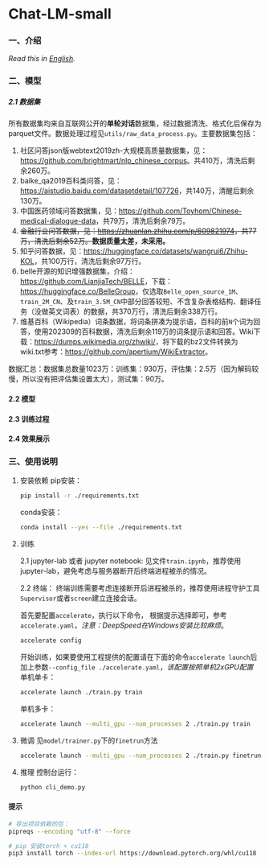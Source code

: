 # Chat-LM-small

### 一、介绍
*Read this in [English](README.en.md).*

### 二、模型
##### 2.1 数据集
所有数据集均来自互联网公开的**单轮对话**数据集，经过数据清洗、格式化后保存为parquet文件。数据处理过程见`utils/raw_data_process.py`。主要数据集包括： 

1. 社区问答json版webtext2019zh-大规模高质量数据集，见：<https://github.com/brightmart/nlp_chinese_corpus>。共410万，清洗后剩余260万。
2. baike_qa2019百科类问答，见：<https://aistudio.baidu.com/datasetdetail/107726>，共140万，清醒后剩余130万。
3. 中国医药领域问答数据集，见：<https://github.com/Toyhom/Chinese-medical-dialogue-data>，共79万，清洗后剩余79万。
4. ~~金融行业问答数据，见：<https://zhuanlan.zhihu.com/p/609821974>，共77万，清洗后剩余52万。~~**数据质量太差，未采用。**
5. 知乎问答数据，见：<https://huggingface.co/datasets/wangrui6/Zhihu-KOL>，共100万行，清洗后剩余97万行。
6. belle开源的知识增强数据集，介绍：<https://github.com/LianjiaTech/BELLE>，下载：<https://huggingface.co/BelleGroup>，仅选取`Belle_open_source_1M`、`train_2M_CN`、及`train_3.5M_CN`中部分回答较短、不含复杂表格结构、翻译任务（没做英文词表）的数据，共370万行，清洗后剩余338万行。
7. 维基百科（Wikipedia）词条数据，将词条拼凑为提示语，百科的前`N`个词为回答，使用202309的百科数据，清洗后剩余119万的词条提示语和回答。Wiki下载：<https://dumps.wikimedia.org/zhwiki/>，将下载的bz2文件转换为wiki.txt参考：<https://github.com/apertium/WikiExtractor>。 

数据汇总：数据集总数量1023万：训练集：930万，评估集：2.5万（因为解码较慢，所以没有把评估集设置太大），测试集：90万。 

#### 2.2 模型


#### 2.3 训练过程


#### 2.4 效果展示


### 三、使用说明

1. 安装依赖 
    pip安装：
    ```bash
    pip install -r ./requirements.txt
    ``` 
    conda安装：
    ```bash
    conda install --yes --file ./requirements.txt
    ```
    
2. 训练
   
    2.1 jupyter-lab 或者 jupyter notebook: 
    见文件`train.ipynb`，推荐使用jupyter-lab，避免考虑与服务器断开后终端进程被杀的情况。 

    2.2 终端：
    终端训练需要考虑连接断开后进程被杀的，推荐使用进程守护工具`Supervisor`或者`screen`建立连接会话。

    首先要配置`accelerate`，执行以下命令， 根据提示选择即可，参考`accelerate.yaml`，*注意：DeepSpeed在Windows安装比较麻烦*。
    ``` bash
    accelerate config
    ```
    开始训练，如果要使用工程提供的配置请在下面的命令`accelerate launch`后加上参数`--config_file ./accelerate.yaml`，*该配置按照单机2xGPU配置*
    单机单卡：
    ``` bash
    accelerate launch ./train.py train
    ```
    单机多卡：
    ``` bash
    accelerate launch --multi_gpu --num_processes 2 ./train.py train
    ```

3.  微调
   见`model/trainer.py`下的`finetrun`方法
    ``` bash
    accelerate launch --multi_gpu --num_processes 2 ./train.py finetrune=True
    ```
4.  推理
    控制台运行：
    ```bash
    python cli_demo.py
    ```


#### 提示

```bash
# 导出项目依赖的包：
pipreqs --encoding "utf-8" --force

# pip 安装torch + cu118
pip3 install torch --index-url https://download.pytorch.org/whl/cu118
```

